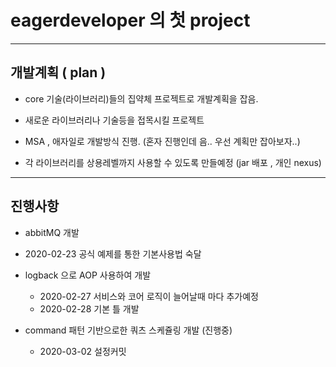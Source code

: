 eagerdeveloper 의 첫 project
============================

***

개발계획 ( plan )
-------

* core 기술(라이브러리)들의 집약체 프로젝트로 개발계획을 잡음.

* 새로운 라이브러리나 기술등을 접목시킬 프로젝트

* MSA , 애자일로 개발방식 진행. (혼자 진행인데 음.. 우선 계획만 잡아보자..)

* 각 라이브러리를 상용레벨까지 사용할 수 있도록 만들예정 (jar 배포 , 개인 nexus)

***

진행사항
-------

*  abbitMQ 개발
  + 2020-02-23 공식 예제를 통한 기본사용법 숙달

* logback 으로 AOP 사용하여 개발
  + 2020-02-27 서비스와 코어 로직이 늘어날때 마다 추가예정
  + 2020-02-28 기본 틀 개발

* command 패턴 기반으로한 쿼츠 스케쥴링 개발 (진행중)
  + 2020-03-02 설정커밋 
  
  
  
